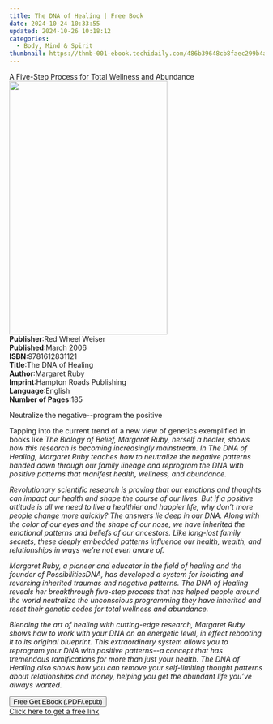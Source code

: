 ```yaml
---
title: The DNA of Healing | Free Book
date: 2024-10-24 10:33:55
updated: 2024-10-26 10:18:12
categories:
  - Body, Mind & Spirit
thumbnail: https://thmb-001-ebook.techidaily.com/486b39648cb8faec299b4a67e2be60fc4939113ac8313d7a8b1a5b766bce21b0.jpg
---
```

<main id="book-container">
  <div class="flex flex-col">
    <div class="book-brief flex-1 py-6 px-4 sm:p-6 md:py-10 md:px-8">
      <!-- brief-->
      <div class="book-brief-main">
        A Five-Step Process for Total Wellness and Abundance
      </div>
    </div>
    <div
      class="book-meta-info flex-1 grid gap-4 col-start-1 col-end-3 row-start-1 sm:mb-6 sm:grid-cols-4 lg:gap-6 lg:col-start-2 lg:row-end-6 lg:row-span-6 lg:mb-0"
    >
      <div
        class="book-meta-info-left place-content-center mt-4 p-4 text-sm leading-6 col-start-2 col-span-2 dark:text-slate-400"
      >
        <img
          class="w-full h-500 object-cover rounded-lg sm:h-255 sm:col-span-2 lg:col-span-full"
          src="https://img-001-ebook.techidaily.com/b80e99018a9af60bcaf26a49cf564c14cff8aebabfc565bd62fd40f6fec13c15.jpg"
          alt=""
          width="312"
          height="500"
        />
      </div>
      <div
        class="book-meta-info-right mt-2 col-start-1 row-start-2 col-span-3 self-center"
      >
        <!-- meta data  -->
        <div class="flex flex-col px-4 md:px-8">
          <div class="flex-1">
            <strong>Publisher</strong>:<span class="px-2"
              >Red Wheel Weiser</span
            >
          </div>
          <div class="flex-1">
            <strong>Published</strong>:<span class="px-2">March 2006</span>
          </div>
          <div class="flex-1">
            <strong>ISBN</strong>:<span class="px-2">9781612831121</span>
          </div>
          <div class="flex-1">
            <strong>Title</strong>:<span class="px-2">The DNA of Healing</span>
          </div>
          <div class="flex-1">
            <strong>Author</strong>:<span class="px-2">Margaret Ruby</span>
          </div>
          <div class="flex-1">
            <strong>Imprint</strong>:<span class="px-2"
              >Hampton Roads Publishing</span
            >
          </div>
          <div class="flex-1">
            <strong>Language</strong>:<span class="px-2">English</span>
          </div>
          <div class="flex-1">
            <strong>Number of Pages</strong>:<span class="px-2">185</span>
          </div>
        </div>
      </div>
    </div>
    <div class="book-description flex-1 py-6 px-4 sm:p-6 md:py-10 md:px-8">
      <div class="book-description-main">
        <div accordion-content="" id="description">
          <p>Neutralize the negative--program the positive</p>
          <p>
            Tapping into the current trend of a new view of genetics exemplified
            in books like
            <i
              >The Biology of Belief<i
                >, Margaret Ruby, herself a healer, shows how this research is
                becoming increasingly mainstream. In <i>The DNA of Healing</i>,
                Margaret Ruby teaches how to neutralize the negative patterns
                handed down through our family lineage and reprogram the DNA
                with positive patterns that manifest health, wellness, and
                abundance.</i
              ></i
            >
          </p>
          <p>
            <i
              ><i
                >Revolutionary scientific research is proving that our emotions
                and thoughts can impact our health and shape the course of our
                lives. But if a positive attitude is all we need to live a
                healthier and happier life, why don’t more people change more
                quickly? The answers lie deep in our DNA. Along with the color
                of our eyes and the shape of our nose, we have inherited the
                emotional patterns and beliefs of our ancestors. Like long-lost
                family secrets, these deeply embedded patterns influence our
                health, wealth, and relationships in ways we’re not even aware
                of.</i
              ></i
            >
          </p>
          <p>
            <i
              ><i
                >Margaret Ruby, a pioneer and educator in the field of healing
                and the founder of PossibilitiesDNA, has developed a system for
                isolating and reversing inherited traumas and negative patterns.
                <i>The DNA of Healing</i> reveals her breakthrough five-step
                process that has helped people around the world neutralize the
                unconscious programming they have inherited and reset their
                genetic codes for total wellness and abundance.</i
              ></i
            >
          </p>
          <p>
            <i
              ><i
                >Blending the art of healing with cutting-edge research,
                Margaret Ruby shows how to work with your DNA on an energetic
                level, in effect rebooting it to its original blueprint. This
                extraordinary system allows you to reprogram your DNA with
                positive patterns--a concept that has tremendous ramifications
                for more than just your health. <i>The DNA of Healing</i> also
                shows how you can remove your self-limiting thought patterns
                about relationships and money, helping you get the abundant life
                you’ve always wanted.</i
              ></i
            >
          </p>
        </div>
        <i
          ><i><div class="accordion-fader"></div></i
        ></i>
      </div>
    </div>
    <div class="book-excerpts flex-1 py-6 px-4 sm:p-6 md:py-10 md:px-8"></div>
    <div
      class="book-about-author flex-1 py-6 px-4 sm:p-6 md:py-10 md:px-8"
    ></div>
    <div class="book-free-get flex-1 py-6 px-4 sm:p-6 md:py-10 md:px-8">
      <button
        id="btn-free-get"
        class="bg-blue-500 hover:bg-blue-700 text-white font-bold py-2 px-4 rounded"
      >
        Free Get EBook (.PDF/.epub)
      </button>
      <div id="countdown-display" class="px-2 text-lg mt-2"></div>
      <a
        id="free-link"
        class="hidden bg-blue-500 hover:bg-blue-700 text-white font-bold py-2 px-4 rounded"
        href="https://www.ebooks.com/en-us/book/1126929/the-dna-of-healing/margaret-ruby/"
        target="_blank"
        >Click here to get a free link</a
      >
    </div>
    <script>
      let countdownTime = 0;
      let countdownInterval = null;
      document
        .getElementById('btn-free-get')
        .addEventListener('click', startCountdown);
      function startCountdown() {
        countdownTime = new Date().getTime() + 60000 * 3;
        countdownInterval = setInterval(updateCountdown, 1000);
        document.getElementById('btn-free-get').disabled = true;
        document
          .getElementById('btn-free-get')
          .classList.add('bg-gray-500', 'cursor-not-allowed');
      }
      function updateCountdown() {
        let currentTime = new Date().getTime();
        let timeLeft = countdownTime - currentTime;
        let secondsLeft = Math.floor(timeLeft / 1000);
        document.getElementById('countdown-display').innerHTML =
          `Remaining time: ${secondsLeft} seconds.`;
        if (secondsLeft <= 0) {
          clearInterval(countdownInterval);
          document.getElementById('btn-free-get').classList.add('hidden');
          document.getElementById('free-link').classList.remove('hidden');
          document.getElementById('countdown-display').innerHTML = '';
        }
      }
    </script>
  </div>
</main>
